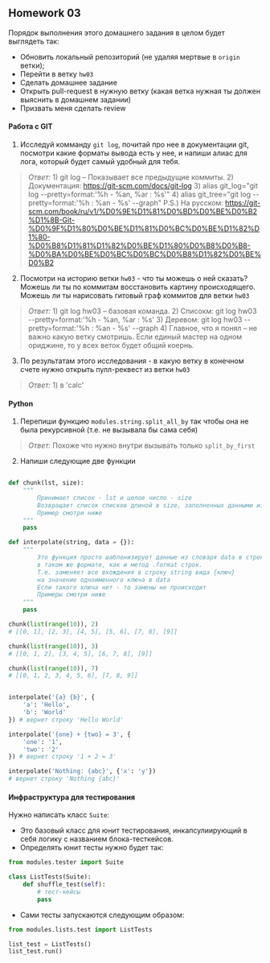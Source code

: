## Homework 03

Порядок выполнения этого домашнего задания в целом будет выглядеть так:
 - Обновить локальный репозиторий (не удаляя мертвые в `origin` ветки);
 - Перейти в ветку `hw03`
 - Сделать домашнее задание
 - Открыть pull-request в нужную ветку (какая ветка нужная ты должен выяснить в домашнем задании)
 - Призвать меня сделать review

#### Работа с GIT

 1. Исследуй комманду `git log`, почитай про нее в документации git, посмотри какие форматы вывода есть у нее, и напиши алиас для лога, который будет самый удобный для тебя.
 >_Ответ:_ 1) git log – Показывает все предыдущие коммиты. 2) Документация: https://git-scm.com/docs/git-log 3) alias git_log="git log --pretty=format:'%h - %an, %ar : %s'" 4) alias git_tree="git log --pretty=format:'%h : %an - %s' --graph" P.S.) На русском: https://git-scm.com/book/ru/v1/%D0%9E%D1%81%D0%BD%D0%BE%D0%B2%D1%8B-Git-%D0%9F%D1%80%D0%BE%D1%81%D0%BC%D0%BE%D1%82%D1%80-%D0%B8%D1%81%D1%82%D0%BE%D1%80%D0%B8%D0%B8-%D0%BA%D0%BE%D0%BC%D0%BC%D0%B8%D1%82%D0%BE%D0%B2


 2. Посмотри на историю ветки `hw03` - что ты можешь о ней сказать? Можешь ли ты по коммитам восстановить картину происходящего. Можешь ли ты нарисовать гитовый граф коммитов для ветки `hw03`

 >_Ответ:_ 1) git log hw03 – базовая команда. 2) Списокм: git log hw03 --pretty=format:'%h - %an, %ar : %s' 3) Деревом: git log hw03 --pretty=format:'%h : %an - %s' --graph 4) Главное, что я понял – не важно какую ветку смотришь. Если единый мастер на одном ориджине, то у всех веток будет общий коернь.

 3. По результатам этого исследования - в какую ветку в конечном счете нужно открыть пулл-реквест из ветки `hw03`
 >_Ответ:_ 1) в 'calc'


#### Python

 1. Перепиши функцию `modules.string.split_all_by` так чтобы она не была рекурсивной (т.е. не вызывала бы сама себя)
 >_Ответ:_ Похоже что нужно внутри вызывать только `split_by_first`

 2. Напиши следующие две функции

```python

def chunk(lst, size):
    """ 
        Принимает список - lst и целое число - size
        Возвращает список списков длиной в size, заполненных данными из списка lst
        Пример смотри ниже
    """
    pass

def interpolate(string, data = {}):
    """
        Это функция просто шаблонизирует данные из словаря data в строку string
        в таком же формате, как и метод .format строк. 
        Т.е. заменяет все вхождения в строку string вида {ключ}
        на значение одноименного ключа в data
        Если такого ключа нет - то замены не происходит
        Примеры смотри ниже
    """
    pass

chunk(list(range(10)), 2)
# [[0, 1], [2, 3], [4, 5], [5, 6], [7, 8], [9]]

chunk(list(range(10)), 3)
# [[0, 1, 2], [3, 4, 5], [6, 7, 8], [9]]

chunk(list(range(10)), 7)
# [[0, 1, 2, 3, 4, 5, 6], [7, 8, 9]]


interpolate('{a} {b}', {
    'a': 'Hello',
    'b': 'World'
}) # вернет строку 'Hello World'

interpolate('{one} + {two} = 3', {
    'one': '1',
    'two': '2'
}) # вернет строку '1 + 2 = 3'

interpolate('Nothing: {abc}', {'x': 'y'})
# вернет строку 'Nothing {abc}'
```

#### Инфраструктура для тестирования

Нужно написать класс `Suite`:
 - Это базовый класс для юнит тестирования, инкапсулиирующий в себя логику с названием блока-тесткейсов.
 - Определять юнит тесты нужно будет так: 

```python
from modules.tester import Suite

class ListTests(Suite):
    def shuffle_test(self):
        # тест-кейсы
        pass
```

 - Сами тесты запускаются следующим образом:
```python
from modules.lists.test import ListTests

list_test = ListTests()
list_test.run()
```